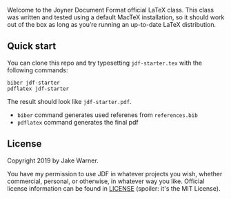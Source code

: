 Welcome to the Joyner Document Format official LaTeX class.
This class was written and tested using a default MacTeX installation,
so it should work out of the box
as long as you’re running an up-to-date LaTeX distribution.

## Quick start

You can clone this repo and try typesetting `jdf-starter.tex`
with the following commands:

    biber jdf-starter
    pdflatex jdf-starter

The result should look like `jdf-starter.pdf`.
* `biber` command generates used referenes from `references.bib` 
* `pdflatex` command generates the final pdf 

## License

Copyright 2019 by Jake Warner.

You have my permission to use JDF in whatever projects you wish,
whether commercial, personal, or otherwise, in whatever way you like.
Official license information can be found in [LICENSE](LICENSE)
(spoiler: it's the MIT License).
